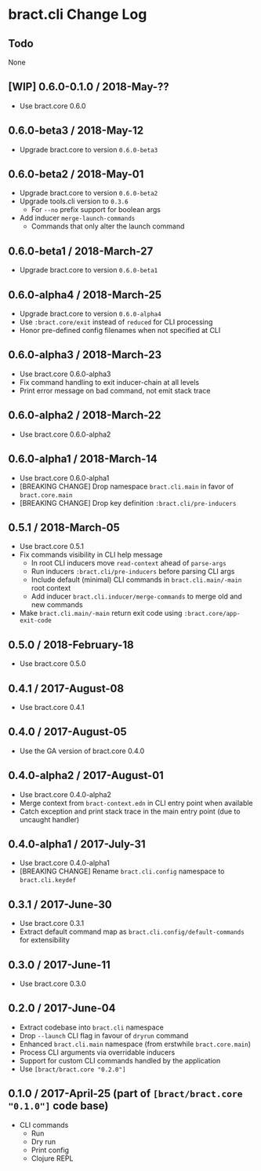 # bract.cli Change Log

## Todo

None


## [WIP] 0.6.0-0.1.0 / 2018-May-??

- Use bract.core 0.6.0


## 0.6.0-beta3 / 2018-May-12

- Upgrade bract.core to version `0.6.0-beta3`


## 0.6.0-beta2 / 2018-May-01

- Upgrade bract.core to version `0.6.0-beta2`
- Upgrade tools.cli version to `0.3.6`
  - For `--no` prefix support for boolean args
- Add inducer `merge-launch-commands`
  - Commands that only alter the launch command


## 0.6.0-beta1 / 2018-March-27

- Upgrade bract.core to version `0.6.0-beta1`


## 0.6.0-alpha4 / 2018-March-25

- Upgrade bract.core to version `0.6.0-alpha4`
- Use `:bract.core/exit` instead of `reduced` for CLI processing
- Honor pre-defined config filenames when not specified at CLI


## 0.6.0-alpha3 / 2018-March-23

- Use bract.core 0.6.0-alpha3
- Fix command handling to exit inducer-chain at all levels
- Print error message on bad command, not emit stack trace


## 0.6.0-alpha2 / 2018-March-22

- Use bract.core 0.6.0-alpha2


## 0.6.0-alpha1 / 2018-March-14

- Use bract.core 0.6.0-alpha1
- [BREAKING CHANGE] Drop namespace `bract.cli.main` in favor of `bract.core.main`
- [BREAKING CHANGE] Drop key definition `:bract.cli/pre-inducers`


## 0.5.1 / 2018-March-05

- Use bract.core 0.5.1
- Fix commands visibility in CLI help message
  - In root CLI inducers move `read-context` ahead of `parse-args`
  - Run inducers `:bract.cli/pre-inducers` before parsing CLI args
  - Include default (minimal) CLI commands in `bract.cli.main/-main` root context
  - Add inducer `bract.cli.inducer/merge-commands` to merge old and new commands
- Make `bract.cli.main/-main` return exit code using `:bract.core/app-exit-code`


## 0.5.0 / 2018-February-18

- Use bract.core 0.5.0


## 0.4.1 / 2017-August-08

- Use bract.core 0.4.1


## 0.4.0 / 2017-August-05

- Use the GA version of bract.core 0.4.0


## 0.4.0-alpha2 / 2017-August-01

- Use bract.core 0.4.0-alpha2
- Merge context from `bract-context.edn` in CLI entry point when available
- Catch exception and print stack trace in the main entry point (due to uncaught handler)


## 0.4.0-alpha1 / 2017-July-31

- Use bract.core 0.4.0-alpha1
- [BREAKING CHANGE] Rename `bract.cli.config` namespace to `bract.cli.keydef`


## 0.3.1 / 2017-June-30

- Use bract.core 0.3.1
- Extract default command map as `bract.cli.config/default-commands` for extensibility


## 0.3.0 / 2017-June-11
- Use bract.core 0.3.0


## 0.2.0 / 2017-June-04
- Extract codebase into `bract.cli` namespace
- Drop `--launch` CLI flag in favour of `dryrun` command
- Enhanced `bract.cli.main` namespace (from erstwhile `bract.core.main`)
- Process CLI arguments via overridable inducers
- Support for custom CLI commands handled by the application
- Use `[bract/bract.core "0.2.0"]`


## 0.1.0 / 2017-April-25 (part of `[bract/bract.core "0.1.0"]` code base)
- CLI commands
  - Run
  - Dry run
  - Print config
  - Clojure REPL
